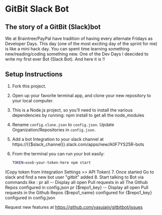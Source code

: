 # GitBit Slack Bot

## The story of a GitBit (Slack)bot
We at Braintree/PayPal have tradition of having every alternate Fridays as Developer Days. This day (one of the most exciting day of the sprint for me) is like a mini hack day. You can spent time learning something new/reading/coding something new. One of the Dev Days I deecided to write my first ever Bot (Slack Bot). And here it is !!

## Setup Instructions
1. Fork this project.
2. Open up your favorite terminal app, and clone your new repository to your local computer.
3. This is a Node.js project, so you’ll need to install the various dependencies by running: npm install to get all the node_modules
4. Rename `config.clone.json` to `config.json`. Update Organization/Repositories in `config.json`.
5. Add a bot Integration to your slack channel at https://{{$slack_channel}}.slack.com/apps/new/A0F7YS25R-bots
6. From the terminal you can run your bot easily:

    ```bash
    TOKEN=xoxb-your-token-here npm start
    ```
 (Copy token from Integration Settings >> API Token)
7. Once started Go to slack and find a new bot user "gitbit" added
8. Start talking to Bot via commands like : 
    pr all -- Display all open Pull requests in all The Github Repos configured in config.json
    pr {$repo1_key} -- Display all open Pull requests in the Github Repos {$repo1_name} configured for {$repo1_key} configured in config.json

Request new features at https://github.com/vasujain/gitbitbot/issues  
